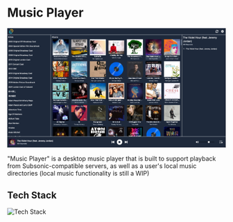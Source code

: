 # Music Player

![Music Player Library Screen](preview.png)

"Music Player" is a desktop music player that is built to support playback from Subsonic-compatible servers, as well as a user's local music directories (local music functionality is still a WIP)

## Tech Stack
![Tech Stack](https://skillicons.dev/icons?i=tauri,react,vite,tailwind)


